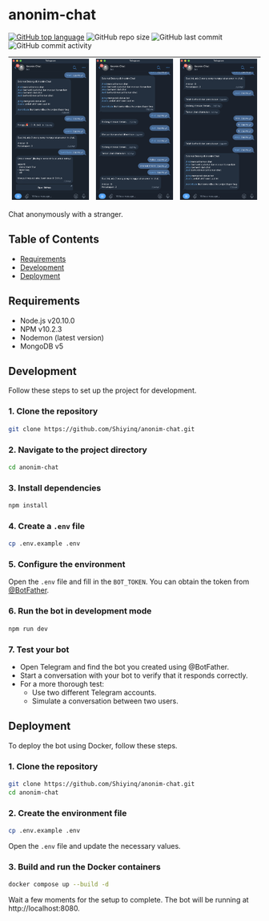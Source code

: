 # anonim-chat
[![GitHub top language](https://img.shields.io/github/languages/top/Shiyinq/anonim-chat)](https://github.com/Shiyinq/anonim-chat)
![GitHub repo size](https://img.shields.io/github/repo-size/Shiyinq/anonim-chat)
![GitHub last commit](https://img.shields.io/github/last-commit/Shiyinq/anonim-chat)
![GitHub commit activity](https://img.shields.io/github/commit-activity/w/Shiyinq/anonim-chat)

| ![anonim-chat-1](docs/images/anonim-chat-1.png) | ![anonim-chat-2](docs/images/anonim-chat-2.png) | ![anonim-chat-3](docs/images/anonim-chat-3.png) |
|:---:|:---:|:---:|

Chat anonymously with a stranger.

## Table of Contents
- [Requirements](#requirements)
- [Development](#development)
- [Deployment](#deployment)

## Requirements
- Node.js v20.10.0
- NPM v10.2.3
- Nodemon (latest version)
- MongoDB v5

## Development
Follow these steps to set up the project for development.

### 1. Clone the repository
```bash
git clone https://github.com/Shiyinq/anonim-chat.git
```

### 2. Navigate to the project directory
```bash
cd anonim-chat
```

### 3. Install dependencies
```bash
npm install
```

### 4. Create a `.env` file
```bash
cp .env.example .env
```

### 5. Configure the environment
Open the `.env` file and fill in the `BOT_TOKEN`. You can obtain the token from [@BotFather](https://t.me/botfather).

### 6. Run the bot in development mode
```bash
npm run dev
```

### 7. Test your bot
- Open Telegram and find the bot you created using @BotFather.
- Start a conversation with your bot to verify that it responds correctly.
- For a more thorough test:
  - Use two different Telegram accounts.
  - Simulate a conversation between two users.

## Deployment
To deploy the bot using Docker, follow these steps.

### 1. Clone the repository
```bash
git clone https://github.com/Shiyinq/anonim-chat.git
cd anonim-chat
```

### 2. Create the environment file
```bash
cp .env.example .env
```
Open the `.env` file and update the necessary values.

### 3. Build and run the Docker containers
```bash
docker compose up --build -d
```
Wait a few moments for the setup to complete. The bot will be running at http://localhost:8080.

